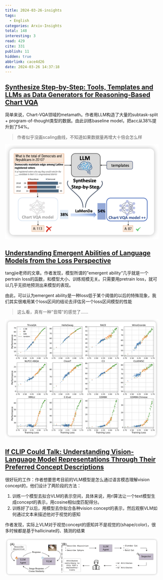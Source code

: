 ```yaml
---
title: 2024-03-26-insights
tags:
  - English
categories: Arxiv-Insights
total: 148
interesting: 3
read: 429
cite: 331
publish: 11
hidden: true
abbrlink: cace4d26
date: 2024-03-26 14:37:18
---
```


## [Synthesize Step-by-Step: Tools, Templates and LLMs as Data Generators for Reasoning-Based Chart VQA](https://arxiv.org/pdf/2403.16385.pdf)

简单来说，Chart-VQA领域的metamath。作者用LLM构造了大量的subtask-split + program-of-thought类型的数据。由此训练baseline model，把acc从38%提升到了54%。

> 作者似乎没画scaling曲线，不知道如果数据量再增大十倍会怎么样

<img src="../../files/images/arxiv-insights/2024-03-25-03-29/Synthesize.png"  >



## [Understanding Emergent Abilities of Language Models from the Loss Perspective](https://arxiv.org/pdf/2403.15796.pdf)

tangjie老师的文章。作者发现，模型所谓的”emergent ability“几乎就是一个pertrain loss的函数，和模型大小、训练规模无关。只需要用pretrain loss，就可以几乎无损地预测出来模型的表现。

由此，可以认为emergent ability是一种loss低于某个阈值的以后的特殊现象，我们其实很难用某个loss区间的结论去评估另一个loss区间模型的性能

> 这么看，真有一种"音障"的感觉了……

<img src="../../files/images/arxiv-insights/2024-03-25-03-29/emerge.png"  >



## [If CLIP Could Talk: Understanding Vision-Language Model Representations Through Their Preferred Concept Descriptions](https://arxiv.org/pdf/2403.16442.pdf)

很好玩的工作：作者想要思考目前的VLM模型是怎么通过语言模态理解vision concept的，他们设计了两阶段的方法：

1. 训练一个模型去拟合VLM的表示空间，具体来说，用rl算法让一个text模型生成concept的表示，用cosine相似度匹配得分。
2. 训练好了以后，用模型去你拟合各种vision concept的表示，然后观察VLM如何通过文本来描述他对于视觉的感知

作者发现，实际上VLM对于视觉concept的感知并不是视觉的(shape/color)，很多时候都是基于hallicinate的、猜测的结果

<img src="../../files/images/arxiv-insights/2024-03-25-03-29/concept.png"  >
